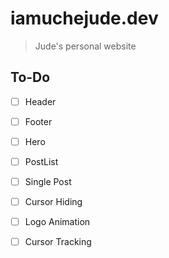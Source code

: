 # iamuchejude.dev

> Jude's personal website

## To-Do

- [ ] Header
- [ ] Footer
- [ ] Hero
- [ ] PostList
- [ ] Single Post


- [ ] Cursor Hiding
- [ ] Logo Animation
- [ ] Cursor Tracking
